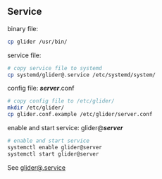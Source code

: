## Service

binary file:
```bash
cp glider /usr/bin/
```

service file:
```bash
# copy service file to systemd
cp systemd/glider@.service /etc/systemd/system/
```

config file: ***server***.conf
```bash
# copy config file to /etc/glider/
mkdir /etc/glider/
cp glider.conf.example /etc/glider/server.conf
```

enable and start service: glider@***server***
```bash
# enable and start service
systemctl enable glider@server
systemctl start glider@server
```
See [glider@.service](https://github.com/nadoo/glider/blob/master/systemd/glider%40.service)
